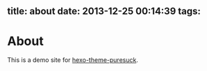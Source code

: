 title: about
date: 2013-12-25 00:14:39
tags:
---

# About

This is a demo site for [hexo-theme-puresuck](https://github.com/God-2077/hexo-theme-puresuck).